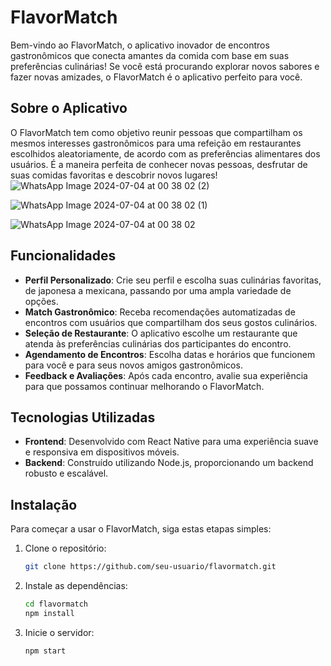 # FlavorMatch

Bem-vindo ao FlavorMatch, o aplicativo inovador de encontros gastronômicos que conecta amantes da comida com base em suas preferências culinárias! Se você está procurando explorar novos sabores e fazer novas amizades, o FlavorMatch é o aplicativo perfeito para você.

## Sobre o Aplicativo

O FlavorMatch tem como objetivo reunir pessoas que compartilham os mesmos interesses gastronômicos para uma refeição em restaurantes escolhidos aleatoriamente, de acordo com as preferências alimentares dos usuários. É a maneira perfeita de conhecer novas pessoas, desfrutar de suas comidas favoritas e descobrir novos lugares!
![WhatsApp Image 2024-07-04 at 00 38 02 (2)](https://github.com/KaiokkFernandes/FlavorMatch/assets/148721400/e36c5638-464e-40be-af00-c94fdd188380)

![WhatsApp Image 2024-07-04 at 00 38 02 (1)](https://github.com/KaiokkFernandes/FlavorMatch/assets/148721400/ddd8abe2-8fea-4f11-929e-dcff8fc08418)

![WhatsApp Image 2024-07-04 at 00 38 02](https://github.com/KaiokkFernandes/FlavorMatch/assets/148721400/ae07e307-4a1b-4575-a20d-90b112467b9a)


## Funcionalidades

- **Perfil Personalizado**: Crie seu perfil e escolha suas culinárias favoritas, de japonesa a mexicana, passando por uma ampla variedade de opções.
- **Match Gastronômico**: Receba recomendações automatizadas de encontros com usuários que compartilham dos seus gostos culinários.
- **Seleção de Restaurante**: O aplicativo escolhe um restaurante que atenda às preferências culinárias dos participantes do encontro.
- **Agendamento de Encontros**: Escolha datas e horários que funcionem para você e para seus novos amigos gastronômicos.
- **Feedback e Avaliações**: Após cada encontro, avalie sua experiência para que possamos continuar melhorando o FlavorMatch.

## Tecnologias Utilizadas

- **Frontend**: Desenvolvido com React Native para uma experiência suave e responsiva em dispositivos móveis.
- **Backend**: Construído utilizando Node.js, proporcionando um backend robusto e escalável.

## Instalação

Para começar a usar o FlavorMatch, siga estas etapas simples:

1. Clone o repositório:
   ```bash
   git clone https://github.com/seu-usuario/flavormatch.git
   ```
2. Instale as dependências:
   ```bash
   cd flavormatch
   npm install
   ```
3. Inicie o servidor:
   ```bash
   npm start
   ```
